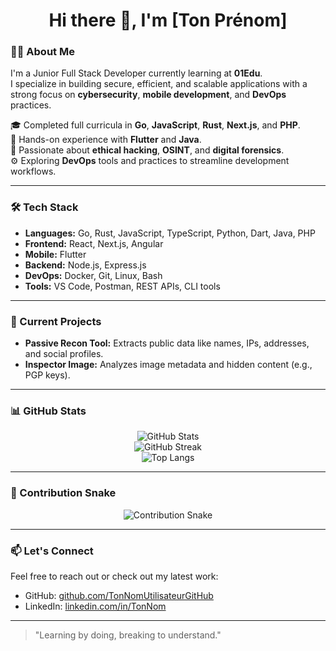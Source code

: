 <h1 align="center">Hi there 👋, I'm [Ton Prénom]</h1>

### 👨‍💻 About Me

I'm a Junior Full Stack Developer currently learning at **01Edu**.  
I specialize in building secure, efficient, and scalable applications with a strong focus on **cybersecurity**, **mobile development**, and **DevOps** practices.

🎓 Completed full curricula in **Go**, **JavaScript**, **Rust**, **Next.js**, and **PHP**.  
📱 Hands-on experience with **Flutter** and **Java**.  
🔐 Passionate about **ethical hacking**, **OSINT**, and **digital forensics**.  
⚙️ Exploring **DevOps** tools and practices to streamline development workflows.

---

### 🛠️ Tech Stack

- **Languages:** Go, Rust, JavaScript, TypeScript, Python, Dart, Java, PHP  
- **Frontend:** React, Next.js, Angular  
- **Mobile:** Flutter  
- **Backend:** Node.js, Express.js  
- **DevOps:** Docker, Git, Linux, Bash  
- **Tools:** VS Code, Postman, REST APIs, CLI tools

---

### 🔧 Current Projects

- **Passive Recon Tool:** Extracts public data like names, IPs, addresses, and social profiles.  
- **Inspector Image:** Analyzes image metadata and hidden content (e.g., PGP keys).

---

### 📊 GitHub Stats

<p align="center">
  <img src="https://github-readme-stats.vercel.app/api?username=D4wn-Light&show_icons=true&include_all_commits=true&count_private=true&theme=tokyonight" alt="GitHub Stats" />
  <br/>
  <img src="https://github-readme-streak-stats.herokuapp.com/?user=D4wn-Light&theme=tokyonight" alt="GitHub Streak" />
  <br/>
  <img src="https://github-readme-stats.vercel.app/api/top-langs/?username=D4wn-Light&layout=compact&theme=tokyonight" alt="Top Langs" />
</p>

---

### 🐍 Contribution Snake

<p align="center">
  <img src="https://raw.githubusercontent.com/TonNomUtilisateurGitHub/D4wn-Light/output/github-contribution-grid-snake.svg" alt="Contribution Snake">
</p>

---

### 📫 Let's Connect

Feel free to reach out or check out my latest work:

- GitHub: [github.com/TonNomUtilisateurGitHub](https://github.com/D4wn-Light)
- LinkedIn: [linkedin.com/in/TonNom](https://linkedin.com/in/TonNom)

---

> "Learning by doing, breaking to understand."
